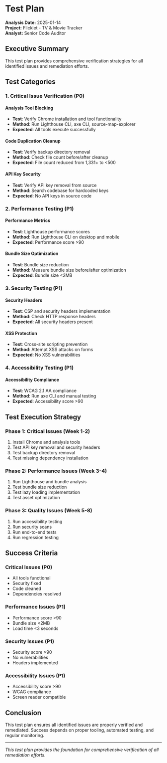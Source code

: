# Test Plan

**Analysis Date:** 2025-01-14  
**Project:** Flicklet - TV & Movie Tracker  
**Analyst:** Senior Code Auditor

## Executive Summary

This test plan provides comprehensive verification strategies for all identified issues and remediation efforts.

## Test Categories

### 1. Critical Issue Verification (P0)

#### Analysis Tool Blocking

- **Test**: Verify Chrome installation and tool functionality
- **Method**: Run Lighthouse CLI, axe CLI, source-map-explorer
- **Expected**: All tools execute successfully

#### Code Duplication Cleanup

- **Test**: Verify backup directory removal
- **Method**: Check file count before/after cleanup
- **Expected**: File count reduced from 1,331+ to <500

#### API Key Security

- **Test**: Verify API key removal from source
- **Method**: Search codebase for hardcoded keys
- **Expected**: No API keys in source code

### 2. Performance Testing (P1)

#### Performance Metrics

- **Test**: Lighthouse performance scores
- **Method**: Run Lighthouse CLI on desktop and mobile
- **Expected**: Performance score >90

#### Bundle Size Optimization

- **Test**: Bundle size reduction
- **Method**: Measure bundle size before/after optimization
- **Expected**: Bundle size <2MB

### 3. Security Testing (P1)

#### Security Headers

- **Test**: CSP and security headers implementation
- **Method**: Check HTTP response headers
- **Expected**: All security headers present

#### XSS Protection

- **Test**: Cross-site scripting prevention
- **Method**: Attempt XSS attacks on forms
- **Expected**: No XSS vulnerabilities

### 4. Accessibility Testing (P1)

#### Accessibility Compliance

- **Test**: WCAG 2.1 AA compliance
- **Method**: Run axe CLI and manual testing
- **Expected**: Accessibility score >90

## Test Execution Strategy

### Phase 1: Critical Issues (Week 1-2)

1. Install Chrome and analysis tools
2. Test API key removal and security headers
3. Test backup directory removal
4. Test missing dependency installation

### Phase 2: Performance Issues (Week 3-4)

1. Run Lighthouse and bundle analysis
2. Test bundle size reduction
3. Test lazy loading implementation
4. Test asset optimization

### Phase 3: Quality Issues (Week 5-8)

1. Run accessibility testing
2. Run security scans
3. Run end-to-end tests
4. Run regression testing

## Success Criteria

### Critical Issues (P0)

- All tools functional
- Security fixed
- Code cleaned
- Dependencies resolved

### Performance Issues (P1)

- Performance score >90
- Bundle size <2MB
- Load time <3 seconds

### Security Issues (P1)

- Security score >90
- No vulnerabilities
- Headers implemented

### Accessibility Issues (P1)

- Accessibility score >90
- WCAG compliance
- Screen reader compatible

## Conclusion

This test plan ensures all identified issues are properly verified and remediated. Success depends on proper tooling, automated testing, and regular monitoring.

---

_This test plan provides the foundation for comprehensive verification of all remediation efforts._

